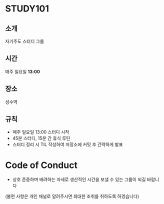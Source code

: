 # STUDY101

## 소개
자기주도 스터디 그룹

## 시간
매주 일요일 **13:00**

## 장소
성수역

## 규칙
- 매주 일요일 13:00 스터디 시작
- 45분 스터디, 15분 간 휴식 루틴
- 스터디 정리 시 TIL 작성하여 저장소에 커밋 후 간략하게 발표

# Code of Conduct
- 상호 존중하며 배려하는 자세로 생산적인 시간을 보낼 수 있는 그룹이 되길 바랍니다

(불편 사항은 개인 채널로 알려주시면 최대한 조취를 취하도록 하겠습니다)
